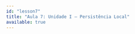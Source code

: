 ```yaml
---
id: "lesson7"
title: "Aula 7: Unidade I – Persistência Local"
available: true
---
```


<script setup lang="ts">
import LessonRenderer from '@/components/lesson/LessonRenderer.vue';
import lessonData from './lesson7.json';
</script>

<LessonRenderer :data="lessonData" />
